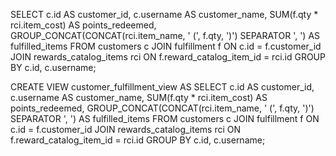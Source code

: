 SELECT
c.id AS customer_id,
c.username AS customer_name,
SUM(f.qty * rci.item_cost) AS points_redeemed,
GROUP_CONCAT(CONCAT(rci.item_name, ' (', f.qty, ')') SEPARATOR ', ') AS fulfilled_items
FROM
customers c
JOIN fulfillment f ON c.id = f.customer_id
JOIN rewards_catalog_items rci ON f.reward_catalog_item_id = rci.id
GROUP BY
c.id, c.username;





CREATE VIEW customer_fulfillment_view AS
SELECT
  c.id AS customer_id,
  c.username AS customer_name,
  SUM(f.qty * rci.item_cost) AS points_redeemed,
  GROUP_CONCAT(CONCAT(rci.item_name, ' (', f.qty, ')') SEPARATOR ', ') AS fulfilled_items
FROM
  customers c
  JOIN fulfillment f ON c.id = f.customer_id
  JOIN rewards_catalog_items rci ON f.reward_catalog_item_id = rci.id
GROUP BY
  c.id, c.username;
